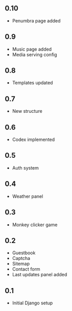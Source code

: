 ## 0.10
- Penumbra page added

## 0.9
- Music page added
- Media serving config

## 0.8
- Templates updated

## 0.7
- New structure

## 0.6
- Codex implemented

## 0.5
- Auth system

## 0.4
- Weather panel

## 0.3
- Monkey clicker game

## 0.2
- Guestbook
- Captcha
- Sitemap
- Contact form
- Last updates panel added

## 0.1
- Initial Django setup
